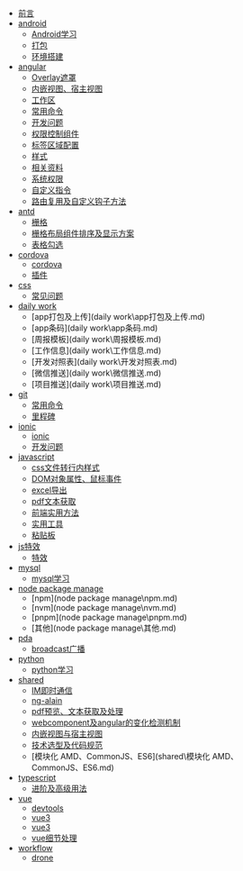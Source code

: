 * [前言](README.md)
* [android]()
  * [Android学习](android\Android学习.md)
  * [打包](android\打包.md)
  * [环境搭建](android\环境搭建.md)
* [angular]()
  * [Overlay遮罩](angular\Overlay遮罩.md)
  * [内嵌视图、宿主视图](angular\内嵌视图、宿主视图.md)
  * [工作区](angular\工作区.md)
  * [常用命令](angular\常用命令.md)
  * [开发问题](angular\开发问题.md)
  * [权限控制组件](angular\权限控制组件.md)
  * [标签区域配置](angular\标签区域配置.md)
  * [样式](angular\样式.md)
  * [相关资料](angular\相关资料.md)
  * [系统权限](angular\系统权限.md)
  * [自定义指令](angular\自定义指令.md)
  * [路由复用及自定义钩子方法](angular\路由复用及自定义钩子方法.md)
* [antd]()
  * [栅格](antd\栅格.md)
  * [栅格布局组件排序及显示方案](antd\栅格布局组件排序及显示方案.md)
  * [表格勾选](antd\表格勾选.md)
* [cordova]()
  * [cordova](cordova\cordova.md)
  * [插件](cordova\插件.md)
* [css]()
  * [常见问题](css\常见问题.md)
* [daily work]()
  * [app打包及上传](daily work\app打包及上传.md)
  * [app条码](daily work\app条码.md)
  * [周报模板](daily work\周报模板.md)
  * [工作信息](daily work\工作信息.md)
  * [开发对照表](daily work\开发对照表.md)
  * [微信推送](daily work\微信推送.md)
  * [项目推送](daily work\项目推送.md)
* [git]()
  * [常用命令](git\常用命令.md)
  * [里程碑](git\里程碑.md)
* [ionic]()
  * [ionic](ionic\ionic.md)
  * [开发问题](ionic\开发问题.md)
* [javascript]()
  * [css文件转行内样式](javascript\css文件转行内样式.md)
  * [DOM对象属性、鼠标事件](javascript\DOM对象属性、鼠标事件.md)
  * [excel导出](javascript\excel导出.md)
  * [pdf文本获取](javascript\pdf文本获取.md)
  * [前端实用方法](javascript\前端实用方法.md)
  * [实用工具](javascript\实用工具.md)
  * [粘贴板](javascript\粘贴板.md)
* [js特效]()
  * [特效](js特效\特效.md)
* [mysql]()
  * [mysql学习](mysql\mysql学习.md)
* [node package manage]()
  * [npm](node package manage\npm.md)
  * [nvm](node package manage\nvm.md)
  * [pnpm](node package manage\pnpm.md)
  * [其他](node package manage\其他.md)
* [pda]()
  * [broadcast广播](pda\broadcast广播.md)
* [python]()
  * [python学习](python\python学习.md)
* [shared]()
  * [IM即时通信](shared\IM即时通信.md)
  * [ng-alain](shared\ng-alain.md)
  * [pdf预览、文本获取及处理](shared\pdf预览、文本获取及处理.md)
  * [webcomponent及angular的变化检测机制](shared\webcomponent及angular的变化检测机制.md)
  * [内嵌视图与宿主视图](shared\内嵌视图与宿主视图.md)
  * [技术选型及代码规范](shared\技术选型及代码规范.md)
  * [模块化 AMD、CommonJS、ES6](shared\模块化 AMD、CommonJS、ES6.md)
* [typescript]()
  * [进阶及高级用法](typescript\进阶及高级用法.md)
* [vue]()
  * [devtools](vue\devtools.md)
  * [vue3](vue\vue3.0.md)
  * [vue3](vue\vue3.0开发事项.md)
  * [vue细节处理](vue\vue细节处理.md)
* [workflow]()
  * [drone](workflow\drone.md)

